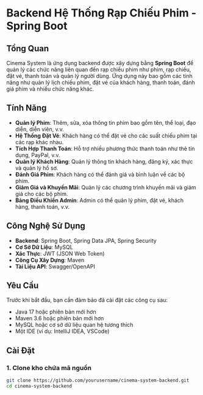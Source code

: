# Backend Hệ Thống Rạp Chiếu Phim - Spring Boot

## Tổng Quan
Cinema System là ứng dụng backend được xây dựng bằng **Spring Boot** để quản lý các chức năng liên quan đến rạp chiếu phim như phim, rạp chiếu, đặt vé, thanh toán và quản lý người dùng. Ứng dụng này bao gồm các tính năng như quản lý lịch chiếu phim, đặt vé của khách hàng, thanh toán, đánh giá phim và nhiều chức năng khác.

## Tính Năng
- **Quản lý Phim**: Thêm, sửa, xóa thông tin phim bao gồm tên, thể loại, đạo diễn, diễn viên, v.v.
- **Hệ Thống Đặt Vé**: Khách hàng có thể đặt vé cho các suất chiếu phim tại các rạp khác nhau.
- **Tích Hợp Thanh Toán**: Hỗ trợ nhiều phương thức thanh toán như thẻ tín dụng, PayPal, v.v.
- **Quản lý Khách Hàng**: Quản lý thông tin khách hàng, đăng ký, xác thực và quản lý hồ sơ.
- **Đánh Giá Phim**: Khách hàng có thể đánh giá và bình luận về các bộ phim.
- **Giảm Giá và Khuyến Mãi**: Quản lý các chương trình khuyến mãi và giảm giá cho các bộ phim.
- **Bảng Điều Khiển Admin**: Admin có thể quản lý phim, đặt vé, khách hàng, thanh toán, v.v.

## Công Nghệ Sử Dụng
- **Backend**: Spring Boot, Spring Data JPA, Spring Security
- **Cơ Sở Dữ Liệu**: MySQL
- **Xác Thực**: JWT (JSON Web Token)
- **Công Cụ Xây Dựng**: Maven
- **Tài Liệu API**: Swagger/OpenAPI

## Yêu Cầu
Trước khi bắt đầu, bạn cần đảm bảo đã cài đặt các công cụ sau:
- Java 17 hoặc phiên bản mới hơn
- Maven 3.6 hoặc phiên bản mới hơn
- MySQL hoặc cơ sở dữ liệu quan hệ tương thích
- Một IDE (ví dụ: IntelliJ IDEA, VSCode)

## Cài Đặt

### 1. Clone kho chứa mã nguồn

```bash
git clone https://github.com/yourusername/cinema-system-backend.git
cd cinema-system-backend
